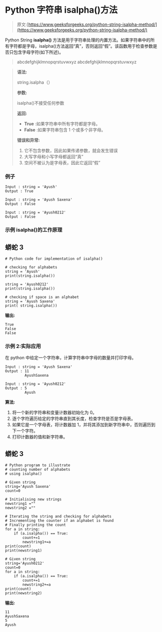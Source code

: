 # Python 字符串 isalpha()方法

> 原文:[https://www.geeksforgeeks.org/python-string-isalpha-method/](https://www.geeksforgeeks.org/python-string-isalpha-method/)

Python String **isalpha()** 方法是用于字符串处理的内置方法。如果字符串中的所有字符都是字母，isalpha()方法返回“真”，否则返回“假”。该函数用于检查参数是否只包含字母字符(如下所述)。

> abcdefghijklmnopqrstuvwxyz abcdefghijklmnopqrstuvwxyz

> **语法:**
> 
> string.isalpha（）
> 
> **参数:**
> 
> isalpha()不接受任何参数
> 
> **返回:**
> 
> *   **True** :如果字符串中所有字符都是字母。
> *   **False** :如果字符串包含 1 个或多个非字母。
> 
> **错误和异常:**
> 
> 1.  它不包含参数，因此如果传递参数，就会发生错误
> 2.  大写字母和小写字母都返回“真”
> 3.  空间不被认为是字母表，因此它返回“假”

### 例子

```
Input : string = 'Ayush'
Output : True

Input : string = 'Ayush Saxena'
Output : False

Input : string = 'Ayush0212'
Output : False
```

### 示例 isalpha()的工作原理

## 蟒蛇 3

```
# Python code for implementation of isalpha()

# checking for alphabets
string = 'Ayush'
print(string.isalpha())

string = 'Ayush0212'
print(string.isalpha())

# checking if space is an alphabet
string = 'Ayush Saxena'
print( string.isalpha())
```

**输出:**

```
True
False
False
```

### 示例 2:实际应用

在 python 中给定一个字符串，计算字符串中字母的数量并打印字母。

```
Input : string = 'Ayush Saxena'
Output : 11
         AyushSaxena

Input : string = 'Ayush0212'
Output : 5
         Ayush
```

**算法:**

1.  将一个新的字符串和变量计数器初始化为 0。
2.  逐个字符遍历给定的字符串直到其长度，检查字符是否是字母表。
3.  如果它是一个字母表，将计数器加 1，并将其添加到新字符串中，否则遍历到下一个字符。
4.  打印计数器的值和新字符串。

## 蟒蛇 3

```
# Python program to illustrate
# counting number of alphabets 
# using isalpha()

# Given string
string='Ayush Saxena'
count=0

# Initialising new strings
newstring1 =""
newstring2 =""

# Iterating the string and checking for alphabets
# Incrementing the counter if an alphabet is found
# Finally printing the count
for a in string:
    if (a.isalpha()) == True:
        count+=1
        newstring1+=a
print(count)
print(newstring1)

# Given string
string='Ayush0212'
count=0
for a in string:
    if (a.isalpha()) == True:
        count+=1
        newstring2+=a
print(count)
print(newstring2)
```

**输出:**

```
11
AyushSaxena
5
Ayush
```